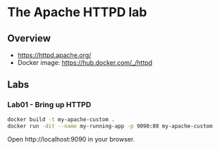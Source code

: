 # The Apache HTTPD lab

## Overview

- https://httpd.apache.org/
- Docker image: https://hub.docker.com/_/httpd

## Labs

### Lab01 - Bring up HTTPD

```bash
docker build -t my-apache-custom .
docker run -dit --name my-running-app -p 9090:80 my-apache-custom
```

Open http://localhost:9090 in your browser.
